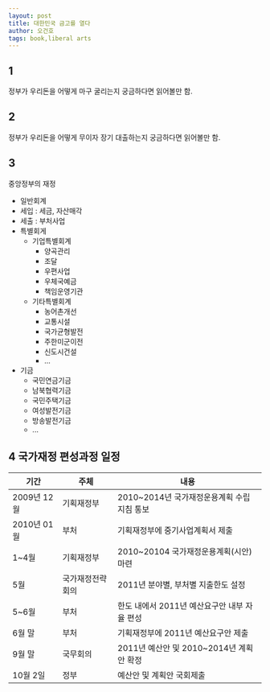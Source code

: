 ```yaml
---
layout: post
title: 대한민국 금고를 열다
author: 오건호
tags: book,liberal arts
---
```


## 1
정부가 우리돈을 어떻게 마구 굴리는지 궁금하다면 읽어볼만 함.

## 2 
정부가 우리돈을 어떻게 무이자 장기 대출하는지 궁금하다면 읽어볼만 함.

## 3 
중앙정부의 재정

* 일반회계
* 세입 : 세금, 자산매각
* 세출 : 부처사업
* 특별회게
    - 기업특별회계
        - 양곡관리
        - 조달
        - 우편사업
        - 우체국예금
        - 책임운영기관
    - 기타특별회계
        - 농어촌개선
        - 교통시설
        - 국가균형발전
        - 주한미군이전
        - 신도시건설
        - ...
* 기금
    - 국민연금기금
    - 남북협력기금
    - 국민주택기금
    - 여성발전기금
    - 방송발전기금
    - ...

 

## 4 국가재정 편성과정 일정

| 기간        | 주체          | 내용                                   |
|------------|---------------|----------------------------------------|
| 2009년 12월 | 기획재정부     | 2010~2014년 국가재정운용계획 수립 지침 통보 |
| 2010년 01월 | 부처          | 기획재정부에 중기사업계획서 제출            |
| 1~4월      | 기획재정부      | 2010~20104 국가재정운용계획(시안) 마련     | 
| 5월	    | 국가재정전략회의 |	2011년 분야별, 부처별 지출한도 설정     |
| 5~6월	    | 부처	       | 한도 내에서 2011년 예산요구안 내부 자율 편성 |
| 6월 말	   | 부처	          | 기획재정부에 2011년 예산요구안 제출         |
| 9월 말	   | 국무회의	     | 2011년 예산안 및 2010~2014년 계획안 확정    |
| 10월 2일   | 정부	          |예산안 및 계획안 국회제출